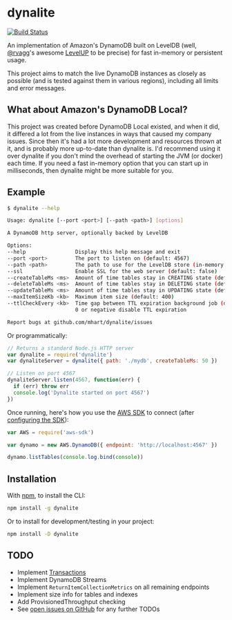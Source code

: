 # dynalite

[![Build Status](https://api.travis-ci.org/mhart/dynalite.png?branch=master)](https://travis-ci.org/github/mhart/dynalite)

An implementation of Amazon's DynamoDB built on LevelDB
(well, [@rvagg](https://github.com/rvagg)'s awesome [LevelUP](https://github.com/Level/levelup) to be precise)
for fast in-memory or persistent usage.

This project aims to match the live DynamoDB instances as closely as possible
(and is tested against them in various regions), including all limits and error messages.

## What about Amazon's DynamoDB Local?

This project was created before DynamoDB Local existed, and when it did, it differed a lot from the live instances
in ways that caused my company issues. Since then it's had a lot more development and resources thrown at it,
and is probably more up-to-date than dynalite is. I'd recommend using it over dynalite if you don't mind the
overhead of starting the JVM (or docker) each time. If you need a fast in-memory option that you can start up in
milliseconds, then dynalite might be more suitable for you.

## Example

```sh
$ dynalite --help

Usage: dynalite [--port <port>] [--path <path>] [options]

A DynamoDB http server, optionally backed by LevelDB

Options:
--help                Display this help message and exit
--port <port>         The port to listen on (default: 4567)
--path <path>         The path to use for the LevelDB store (in-memory by default)
--ssl                 Enable SSL for the web server (default: false)
--createTableMs <ms>  Amount of time tables stay in CREATING state (default: 500)
--deleteTableMs <ms>  Amount of time tables stay in DELETING state (default: 500)
--updateTableMs <ms>  Amount of time tables stay in UPDATING state (default: 500)
--maxItemSizeKb <kb>  Maximum item size (default: 400)
--ttlCheckEvery <kb>  Time gap between TTL expiration background job (default: 60)
                      0 or negative disable TTL expiration

Report bugs at github.com/mhart/dynalite/issues
```

Or programmatically:

```js
// Returns a standard Node.js HTTP server
var dynalite = require('dynalite')
var dynaliteServer = dynalite({ path: './mydb', createTableMs: 50 })

// Listen on port 4567
dynaliteServer.listen(4567, function(err) {
  if (err) throw err
  console.log('Dynalite started on port 4567')
})
```

Once running, here's how you use the [AWS SDK](https://github.com/aws/aws-sdk-js) to connect
(after [configuring the SDK](https://docs.aws.amazon.com/sdk-for-javascript/v2/developer-guide/configuring-the-jssdk.html)):

```js
var AWS = require('aws-sdk')

var dynamo = new AWS.DynamoDB({ endpoint: 'http://localhost:4567' })

dynamo.listTables(console.log.bind(console))
```

## Installation

With [npm](https://www.npmjs.com/), to install the CLI:

```sh
npm install -g dynalite
```

Or to install for development/testing in your project:

```sh
npm install -D dynalite
```

## TODO

- Implement [Transactions](https://docs.aws.amazon.com/amazondynamodb/latest/developerguide/transaction-apis.html)
- Implement DynamoDB Streams
- Implement `ReturnItemCollectionMetrics` on all remaining endpoints
- Implement size info for tables and indexes
- Add ProvisionedThroughput checking
- See [open issues on GitHub](https://github.com/mhart/dynalite/issues) for any further TODOs
